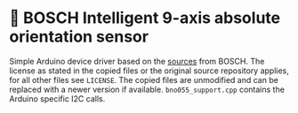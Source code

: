 # 🧭 BOSCH Intelligent 9-axis absolute orientation sensor

Simple Arduino device driver based on the [sources](https://github.com/BoschSensortec/BNO055_driver)
from BOSCH. The license as stated in the copied files or the original source repository
applies, for all other files see `LICENSE`. The copied files are  unmodified and can be
replaced with a newer version if available. `bno055_support.cpp` contains the Arduino
specific I2C calls.
